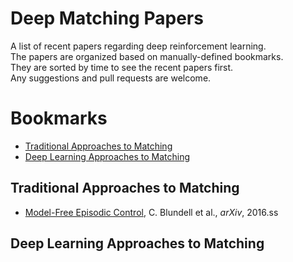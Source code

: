 # Deep Matching Papers
A list of recent papers regarding deep reinforcement learning. <br>
The papers are organized based on manually-defined bookmarks. <br>
They are sorted by time to see the recent papers first. <br>
Any suggestions and pull requests are welcome. 

# Bookmarks
  * [Traditional Approaches to Matching](#traditional-approaches-to-matching)
  * [Deep Learning Approaches to Matching](#deep-Learning-approaches-to-matching)
  

## Traditional Approaches to Matching
  * [Model-Free Episodic Control](http://arxiv.org/abs/1606.04460), C. Blundell et al., *arXiv*, 2016.ss

## Deep Learning Approaches to Matching